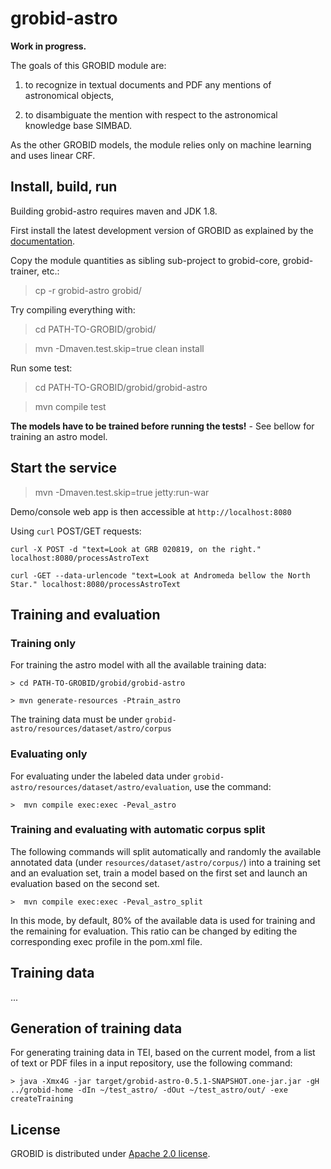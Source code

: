 # grobid-astro

<!--[![License](http://img.shields.io/:license-apache-blue.svg)](http://www.apache.org/licenses/LICENSE-2.0.html) -->

__Work in progress.__

The goals of this GROBID module are: 

1. to recognize in textual documents and PDF any mentions of astronomical objects,  

2. to disambiguate the mention with respect to the astronomical knowledge base SIMBAD. 

As the other GROBID models, the module relies only on machine learning and uses linear CRF. 

## Install, build, run

Building grobid-astro requires maven and JDK 1.8.  

First install the latest development version of GROBID as explained by the [documentation](http://grobid.readthedocs.org).

Copy the module quantities as sibling sub-project to grobid-core, grobid-trainer, etc.:
> cp -r grobid-astro grobid/

Try compiling everything with:
> cd PATH-TO-GROBID/grobid/

> mvn -Dmaven.test.skip=true clean install

Run some test: 
> cd PATH-TO-GROBID/grobid/grobid-astro

> mvn compile test

**The models have to be trained before running the tests!** - See bellow for training an astro model. 

## Start the service

> mvn -Dmaven.test.skip=true jetty:run-war

Demo/console web app is then accessible at ```http://localhost:8080```

Using ```curl``` POST/GET requests:


```
curl -X POST -d "text=Look at GRB 020819, on the right." localhost:8080/processAstroText
```

```
curl -GET --data-urlencode "text=Look at Andromeda bellow the North Star." localhost:8080/processAstroText
```

## Training and evaluation

### Training only

For training the astro model with all the available training data:

```
> cd PATH-TO-GROBID/grobid/grobid-astro

> mvn generate-resources -Ptrain_astro
```

The training data must be under ```grobid-astro/resources/dataset/astro/corpus```

### Evaluating only

For evaluating under the labeled data under ```grobid-astro/resources/dataset/astro/evaluation```, use the command:

```
>  mvn compile exec:exec -Peval_astro
```

### Training and evaluating with automatic corpus split

The following commands will split automatically and randomly the available annotated data (under ```resources/dataset/astro/corpus/```) into a training set and an evaluation set, train a model based on the first set and launch an evaluation based on the second set. 

```
>  mvn compile exec:exec -Peval_astro_split
```

In this mode, by default, 80% of the available data is used for training and the remaining for evaluation. This ratio can be changed by editing the corresponding exec profile in the pom.xml file. 

## Training data
 
... 

## Generation of training data

For generating training data in TEI, based on the current model, from a list of text or PDF files in a input repository, use the following command: 

```
> java -Xmx4G -jar target/grobid-astro-0.5.1-SNAPSHOT.one-jar.jar -gH ../grobid-home -dIn ~/test_astro/ -dOut ~/test_astro/out/ -exe createTraining
```


## License

GROBID is distributed under [Apache 2.0 license](http://www.apache.org/licenses/LICENSE-2.0). 